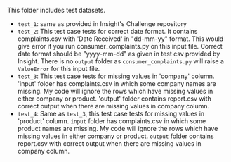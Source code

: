This folder includes test datasets.

* `test_1`: same as provided in Insight's Challenge repository
* `test_2`: This test case tests for correct date format. It contains complaints.csv with 'Date Received' in "dd-mm-yy" format. This would give error if you run consumer_complaints.py 
        on this input file. Correct date format should be "yyyy-mm-dd" as given in test csv provided by Insight. There is no `output` folder as 
        `consumer_complaints.py` will raise a `ValueError` for this input file.
* `test_3`: This test case tests for missing values in 'company' column. 'input' folder has complaints.csv in which some 
        company names are missing. My code will ignore the rows which have missing values in either company or product. 
        'output' folder contains report.csv with correct output when there are missing values in company column.
* `test_4`: Same as `test_3`, this test case tests for missing values in 'product' column. `input` folder has complaints.csv in which some 
        product names are missing. My code will ignore the rows which have missing values in either company or product. 
        `output` folder contains report.csv with correct output when there are missing values in company column.
    
        

